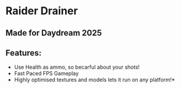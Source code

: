 # Raider Drainer
## Made for Daydream 2025
## Features:
- Use Health as ammo, so becarful about your shots!
- Fast Paced FPS Gameplay
- Highly optimised textures and models lets it run on any platform!*
